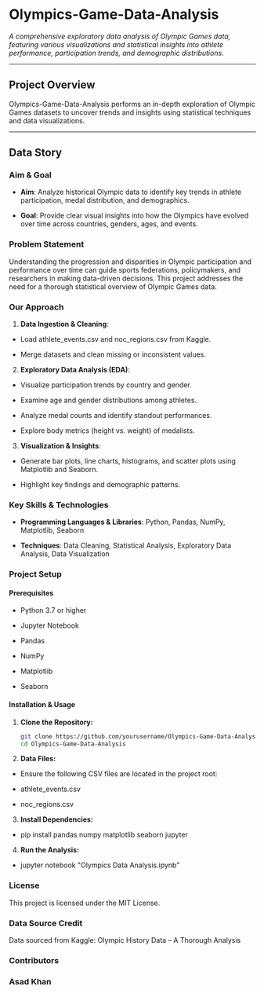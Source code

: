 # Olympics-Game-Data-Analysis

*A comprehensive exploratory data analysis of Olympic Games data, featuring various visualizations and statistical insights into athlete performance, participation trends, and demographic distributions*.

---
## Project Overview

Olympics-Game-Data-Analysis performs an in-depth exploration of Olympic Games datasets to uncover trends and insights using statistical techniques and data visualizations.

---
## Data Story

### Aim & Goal

- **Aim**: Analyze historical Olympic data to identify key trends in athlete participation, medal distribution, and demographics.

- **Goal**: Provide clear visual insights into how the Olympics have evolved over time across countries, genders, ages, and events.

### Problem Statement

Understanding the progression and disparities in Olympic participation and performance over time can guide sports federations, policymakers, and researchers in making data-driven decisions. This project addresses the need for a thorough statistical overview of Olympic Games data.

### Our Approach

1. **Data Ingestion & Cleaning**:

- Load athlete_events.csv and noc_regions.csv from Kaggle.

- Merge datasets and clean missing or inconsistent values.

2. **Exploratory Data Analysis (EDA)**:

- Visualize participation trends by country and gender.

- Examine age and gender distributions among athletes.

- Analyze medal counts and identify standout performances.

- Explore body metrics (height vs. weight) of medalists.

3. **Visualization & Insights**:

- Generate bar plots, line charts, histograms, and scatter plots using Matplotlib and Seaborn.

- Highlight key findings and demographic patterns.


### Key Skills & Technologies

- **Programming Languages & Libraries**: Python, Pandas, NumPy, Matplotlib, Seaborn

- **Techniques**: Data Cleaning, Statistical Analysis, Exploratory Data Analysis, Data Visualization



### Project Setup

#### Prerequisites

- Python 3.7 or higher

- Jupyter Notebook

- Pandas

- NumPy

- Matplotlib

- Seaborn

#### Installation & Usage

1. **Clone the Repository:**
    ```bash
    git clone https://github.com/yourusername/Olympics-Game-Data-Analysis.git
    cd Olympics-Game-Data-Analysis
    
2. **Data Files:**

- Ensure the following CSV files are located in the project root:

- athlete_events.csv

- noc_regions.csv

3. **Install Dependencies:**

- pip install pandas numpy matplotlib seaborn jupyter

4. **Run the Analysis:**

- jupyter notebook "Olympics Data Analysis.ipynb"



### License

This project is licensed under the MIT License.

### Data Source Credit

Data sourced from Kaggle: Olympic History Data – A Thorough Analysis

### Contributors

### Asad Khan

